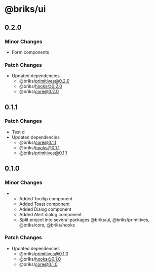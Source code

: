 # @briks/ui

## 0.2.0

### Minor Changes

- Form components

### Patch Changes

- Updated dependencies
  - @briks/primitives@0.2.0
  - @briks/hooks@0.2.0
  - @briks/core@0.2.0

## 0.1.1

### Patch Changes

- Test ci
- Updated dependencies
  - @briks/core@0.1.1
  - @briks/hooks@0.1.1
  - @briks/primitives@0.1.1

## 0.1.0

### Minor Changes

- - Added Tooltip component
  - Added Toast component
  - Added Dialog component
  - Added Alert dialog component
  - Split project into several packages @briks/ui, @briks/primitives, @briks/core, @briks/hooks

### Patch Changes

- Updated dependencies
  - @briks/primitives@0.1.0
  - @briks/hooks@0.1.0
  - @briks/core@0.1.0
